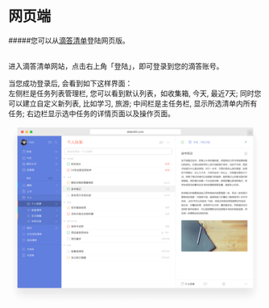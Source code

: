 # 网页端

#####您可以从[滴答清单](https://dida365.com)登陆网页版。

<br >进入滴答清单网站，点击右上角「登陆」，即可登录到您的滴答账号。

当您成功登录后, 会看到如下这样界面：
<br >左侧栏是任务列表管理栏, 您可以看到默认列表，如收集箱, 今天, 最近7天; 同时您可以建立自定义新列表, 比如学习, 旅游; 中间栏是主任务栏, 显示所选清单内所有任务; 右边栏显示选中任务的详情页面以及操作页面。

![](web2.png)


